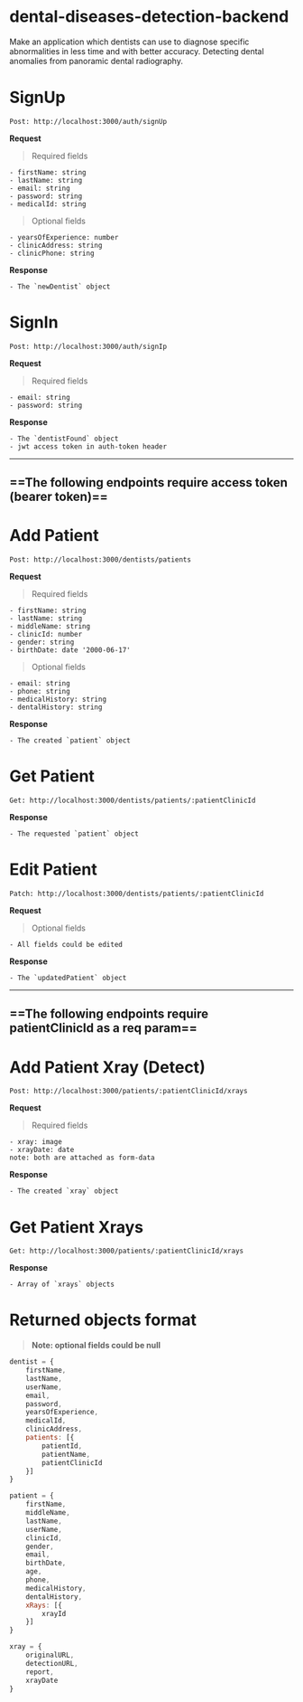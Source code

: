 # dental-diseases-detection-backend
Make an application which dentists can use to diagnose specific abnormalities in less time and with better accuracy. Detecting dental anomalies from panoramic dental radiography.

# SignUp

`Post: http://localhost:3000/auth/signUp`

**Request**
> Required fields

	- firstName: string
	- lastName: string
	- email: string
	- password: string
	- medicalId: string
 
> Optional fields

	- yearsOfExperience: number
	- clinicAddress: string
	- clinicPhone: string

**Response**
	
	- The `newDentist` object

# SignIn

`Post: http://localhost:3000/auth/signIp`

**Request**
> Required fields

	- email: string
	- password: string

**Response**
	
	- The `dentistFound` object
	- jwt access token in auth-token header

---
==**The following endpoints require access token (bearer token)**==
---

# Add Patient

`Post: http://localhost:3000/dentists/patients`

**Request**
> Required fields

	- firstName: string
	- lastName: string
	- middleName: string
	- clinicId: number
	- gender: string
	- birthDate: date '2000-06-17'
 
> Optional fields

	- email: string
	- phone: string
	- medicalHistory: string
	- dentalHistory: string

**Response**
	
	- The created `patient` object

# Get Patient

`Get: http://localhost:3000/dentists/patients/:patientClinicId`

**Response**
	
	- The requested `patient` object

# Edit Patient

`Patch: http://localhost:3000/dentists/patients/:patientClinicId`
 
**Request**
> Optional fields

	- All fields could be edited

**Response**
	
	- The `updatedPatient` object

---
==**The following endpoints require patientClinicId as a req param**==
---

# Add Patient Xray (Detect)

`Post: http://localhost:3000/patients/:patientClinicId/xrays`

**Request**
> Required fields

	- xray: image
	- xrayDate: date
	note: both are attached as form-data

**Response**
	
	- The created `xray` object

# Get Patient Xrays

`Get: http://localhost:3000/patients/:patientClinicId/xrays`

**Response**
	
	- Array of `xrays` objects

# Returned objects format
> **Note: optional fields could be null**

```js
dentist = {
	firstName,
	lastName,
	userName,
	email,
	password,
	yearsOfExperience,
	medicalId,
	clinicAddress,
	patients: [{
		patientId,
		patientName,
		patientClinicId
	}]
}
```

```js
patient = {
	firstName,
	middleName,
	lastName,
	userName,
	clinicId,
	gender,
	email,
	birthDate,
	age,
	phone,
	medicalHistory,
	dentalHistory,
	xRays: [{
		xrayId
	}]
}
```

```js
xray = {
	originalURL,
	detectionURL,
	report,
	xrayDate
}
```
